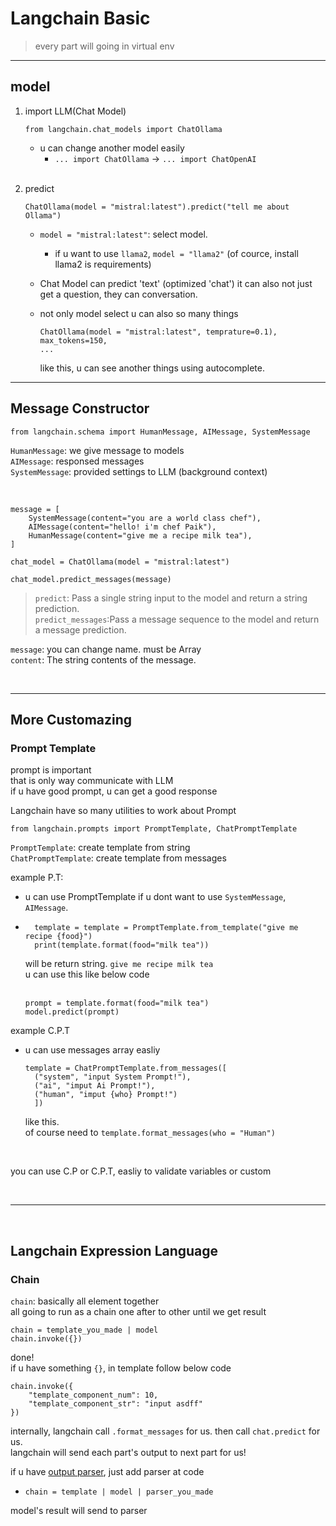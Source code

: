 # Langchain Basic

> every part will going in virtual env

<hr />

## model

1.  import LLM(Chat Model)

    ```
    from langchain.chat_models import ChatOllama
    ```

    -   u can change another model easily
        -   `... import ChatOllama` -> `... import ChatOpenAI`

    <br>

2.  predict

    ```
    ChatOllama(model = "mistral:latest").predict("tell me about Ollama")
    ```

    -   `model = "mistral:latest"`: select model.

        -   if u want to use `llama2`, `model = "llama2"` (of cource, install llama2 is requirements)

    -   Chat Model can predict 'text' (optimized 'chat')
        it can also not just get a question, they can conversation.

    -   not only model select u can also so many things

        ```
        ChatOllama(model = "mistral:latest", temprature=0.1),
        max_tokens=150,
        ...
        ```

        like this, u can see another things using autocomplete.

<hr/>

## Message Constructor

```
from langchain.schema import HumanMessage, AIMessage, SystemMessage
```

`HumanMessage`: we give message to models
<br>
`AIMessage`: responsed messages
<br>
`SystemMessage`: provided settings to LLM (background context)

<br>

```
message = [
    SystemMessage(content="you are a world class chef"),
    AIMessage(content="hello! i'm chef Paik"),
    HumanMessage(content="give me a recipe milk tea"),
]
```

```
chat_model = ChatOllama(model = "mistral:latest")

chat_model.predict_messages(message)
```

> `predict`: Pass a single string input to the model and return a string prediction.<br>`predict_messages`:Pass a message sequence to the model and return a message prediction.

`message`: you can change name. must be Array<br>
`content`: The string contents of the message.

<br>
<hr />

## More Customazing

### Prompt Template

prompt is important<br>
that is only way communicate with LLM<br>
if u have good prompt, u can get a good response

Langchain have so many utilities to work about Prompt

```
from langchain.prompts import PromptTemplate, ChatPromptTemplate
```

`PromptTemplate`: create template from string<br>
`ChatPromptTemplate`: create template from messages

example P.T:

-   u can use PromptTemplate if u dont want to use `SystemMessage`, `AIMessage`.
-   ```
      template = template = PromptTemplate.from_template("give me recipe {food}")
      print(template.format(food="milk tea"))
    ```
    will be return string. `give me recipe milk tea`<br>
    u can use this like below code<br><br>
    ```
    prompt = template.format(food="milk tea")
    model.predict(prompt)
    ```

example C.P.T

-   u can use messages array easliy
    ```
    template = ChatPromptTemplate.from_messages([
      ("system", "input System Prompt!"),
      ("ai", "imput Ai Prompt!"),
      ("human", "imput {who} Prompt!")
      ])
    ```
    like this.<br>
    of course need to `template.format_messages(who = "Human")`

<br>

you can use C.P or C.P.T, easliy to validate variables or custom

<br>
<hr />
<br>

## Langchain Expression Language

### Chain

`chain`: basically all element together<br>
all going to run as a chain one after to other until we get result

```
chain = template_you_made | model
chain.invoke({})
```

done!<br>
if u have something `{}`, in template follow below code

```
chain.invoke({
    "template_component_num": 10,
    "template_component_str": "input asdff"
})
```

internally, langchain call `.format_messages` for us. then call `chat.predict` for us.<br>
langchain will send each part's output to next part for us!

if u have [output parser](https://python.langchain.com/docs/modules/model_io/output_parsers/), just add parser at code<br>

-   `chain = template | model | parser_you_made`

model's result will send to parser
